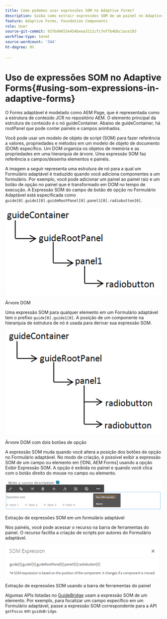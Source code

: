```yaml
---
title: Como podemos usar expressões SOM no Adaptive Forms?
description: Saiba como extrair expressões SOM de um painel no Adaptive Forms.
feature: Adaptive Forms, Foundation Components
role: User
source-git-commit: 937bd4653e454beea3111cfc7ef7b4bbc1ace193
workflow-type: tm+mt
source-wordcount: '344'
ht-degree: 0%

---
```



# Uso de expressões SOM no Adaptive Forms{#using-som-expressions-in-adaptive-forms}

O Forms adaptável é modelado como AEM Page, que é representada como a estrutura de conteúdo JCR no repositório AEM. O elemento principal da estrutura de conteúdo é o nó guideContainer. Abaixo de guideContainer, há rootPanel que pode conter painéis e campos aninhados.

Você pode usar um modelo de objeto de script (SOM) para fazer referência a valores, propriedades e métodos em um modelo de objeto de documento (DOM) específico. Um DOM organiza os objetos de memória e as propriedades em uma hierarquia de árvore. Uma expressão SOM faz referência a campos/desenha elementos e painéis.

A imagem a seguir representa uma estrutura de nó para a qual um Formulário adaptável é traduzido quando você adiciona componentes a um formulário. Por exemplo, você pode adicionar um painel ao painel raiz e um botão de opção no painel que é transformado em DOM no tempo de execução. A Expressão SOM do campo de botão de opção no Formulário Adaptável está especificada como `guide[0].guide1[0].guideRootPanel[0].panel1[0].radiobutton[0]`.

![árvore DOM](assets/hierarchy.png)

Árvore DOM

Uma expressão SOM para qualquer elemento em um Formulário adaptável tem o prefixo `guide[0].guide1[0]`. A posição de um componente na hierarquia de estrutura de nó é usada para derivar sua expressão SOM.

![Árvore DOM com dois botões de opção](assets/hierarchy_radio_button.png)

Árvore DOM com dois botões de opção

A expressão SOM muda quando você altera a posição dos botões de opção no Formulário adaptável. No modo de criação, é possível exibir a expressão SOM de um campo ou elemento em [!DNL AEM Forms] usando a opção Exibir Expressão SOM. A opção é exibida no painel e quando você clica com o botão direito do mouse no campo ou elemento.

![Extraindo Expressões SOM em um Formulário Adaptável](assets/som-expressions.png)

Extração de expressões SOM em um formulário adaptável

Nos painéis, você pode acessar o recurso na barra de ferramentas do painel. O recurso facilita a criação de scripts por autores do Formulário adaptável.

![Extraindo expressões SOM usando a barra de ferramentas do painel](assets/som-expression.png)

Extração de expressões SOM usando a barra de ferramentas do painel

Algumas APIs listadas no [GuideBridge](https://helpx.adobe.com/br/aem-forms/6/javascript-api/GuideBridge.html) usam a expressão SOM de um elemento. Por exemplo, para focalizar um campo específico em um Formulário adaptável, passe a expressão SOM correspondente para a API `getFocus` em `guideBridge`.
